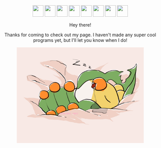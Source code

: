 <div align="center"> 
  <img src="https://img.pokemondb.net/sprites/black-white/anim/normal/sewaddle.gif" data-canonical-src="https://img.pokemondb.net/sprites/black-white/anim/normal/sewaddle.gif" width="34" height="36" />
  <img src="https://img.pokemondb.net/sprites/black-white/anim/shiny/sewaddle.gif" data-canonical-src="https://img.pokemondb.net/sprites/black-white/anim/shiny/sewaddle.gif" width="34" height="36" />
  
  <img src="https://img.pokemondb.net/sprites/black-white/anim/normal/sewaddle.gif" data-canonical-src="https://img.pokemondb.net/sprites/black-white/anim/normal/sewaddle.gif" width="34" height="36" />
  <img src="https://img.pokemondb.net/sprites/black-white/anim/shiny/sewaddle.gif" data-canonical-src="https://img.pokemondb.net/sprites/black-white/anim/shiny/sewaddle.gif" width="34" height="36" />
  
  <img src="https://img.pokemondb.net/sprites/black-white/anim/normal/sewaddle.gif" data-canonical-src="https://img.pokemondb.net/sprites/black-white/anim/normal/sewaddle.gif" width="34" height="36" />
  <img src="https://img.pokemondb.net/sprites/black-white/anim/shiny/sewaddle.gif" data-canonical-src="https://img.pokemondb.net/sprites/black-white/anim/shiny/sewaddle.gif" width="34" height="36" />
  
  <img src="https://img.pokemondb.net/sprites/black-white/anim/normal/sewaddle.gif" data-canonical-src="https://img.pokemondb.net/sprites/black-white/anim/normal/sewaddle.gif" width="34" height="36" />
  <img src="https://img.pokemondb.net/sprites/black-white/anim/shiny/sewaddle.gif" data-canonical-src="https://img.pokemondb.net/sprites/black-white/anim/shiny/sewaddle.gif" width="34" height="36" />

Hey there!
  
Thanks for coming to check out my page.
I haven't made any super cool programs yet, 
but I'll let you know when I do!

<img src="sleepwaddle.png" data-canonical-src="sleepwaddle.png" width="400" height="300" />
</div>
